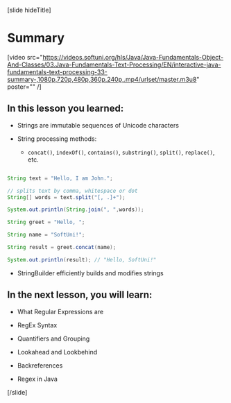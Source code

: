 [slide hideTitle]
# Summary

[video src="https://videos.softuni.org/hls/Java/Java-Fundamentals-Object-And-Classes/03.Java-Fundamentals-Text-Processing/EN/interactive-java-fundamentals-text-processing-33-summary-,1080p,720p,480p,360p,240p,.mp4/urlset/master.m3u8" poster="" /]

## In this lesson you learned:

- Strings are immutable sequences of Unicode characters

- String processing methods:
    - `concat()`, `indexOf()`, `contains()`, `substring()`, `split()`, `replace()`, etc.

```java live

String text = "Hello, I am John.";

// splits text by comma, whitespace or dot
String[] words = text.split("[, .]+");

System.out.println(String.join(", ",words));
```

```java live
String greet = "Hello, ";

String name = "SoftUni!";

String result = greet.concat(name);

System.out.println(result); // "Hello, SoftUni!"
```

- StringBuilder efficiently builds and modifies strings

## In the next lesson, you will learn:

- What Regular Expressions are

- RegEx Syntax

- Quantifiers and Grouping

- Lookahead and Lookbehind

- Backreferences

- Regex in Java

[/slide]